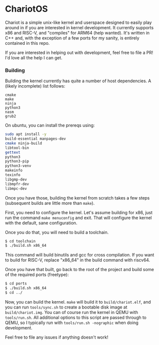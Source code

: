 # ChariotOS

Chariot is a simple unix-like kernel and userspace designed to easily play
around in if you are interested in kernel development. It currently supports
x86 and RISC-V, and "compiles" for ARM64 (help wanted). It's written in C++
and, with the exception of a few ports for my sanity, is entirely contained
in this repo.

If you are interested in helping out with development, feel free to file a PR!
I'd love all the help I can get.

### Building

Building the kernel currently has quite a number of host dependencies. A
(likely incomplete) list follows:

```
cmake
make
ninja
python3
nasm
grub2
```


On ubuntu, you can install the prereqs using:

```bash
sudo apt install -y
build-essential manpages-dev
cmake ninja-build
libtool-bin
gettext
python3
python3-pip
python3-venv
makeinfo
texinfo
libgmp-dev
libmpfr-dev
libmpc-dev
```

Once you have those, building the kernel from scratch takes a few
steps (subsequent builds are little more than `make`).

First, you need to configure the kernel. Let's assume building for x86,
just run the command `make menuconfig` and exit. That will configure the
kernel with the default, sane configuration.

Once you do that, you will need to build a toolchain.
```bash
$ cd toolchain
$ ./build.sh x86_64
```
This command will build binutils and gcc for cross compilation. If you
want to build for RISC-V, replace "x86_64" in the build command with riscv64.

Once you have that built, go back to the root of the project and build
some of the required ports (freetype):
```bash
$ cd ports
$ ./build.sh x86_64
$ cd ../
```

Now, you can build the kernel. `make` will build it to `build/chariot.elf`, 
and you can run `tools/sync.sh` to create a bootable disk image at `build/chariot.img`.
You can of course run the kernel in QEMU with `tools/run.sh`. All additional options
to this script are passed through to QEMU, so I typically run with `tools/run.sh -nographic` when
doing development.

Feel free to file any issues if anything doesn't work!
